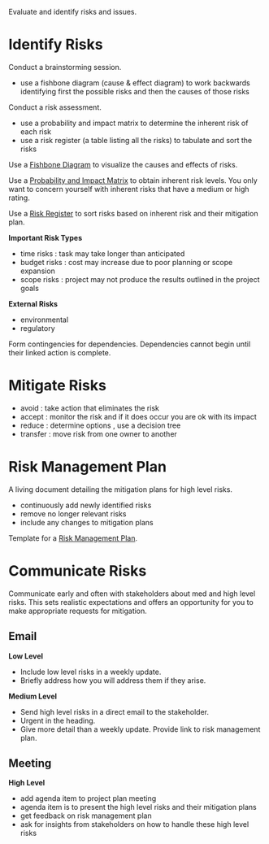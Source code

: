 Evaluate and identify risks and issues.

# Identify Risks

Conduct a brainstorming session.
- use a fishbone diagram (cause & effect diagram) to work backwards identifying first the possible risks and then the causes of those risks

Conduct a risk assessment.
- use a probability and impact matrix to determine the inherent risk of each risk
- use a risk register (a table listing all the risks) to tabulate and sort the risks

Use a [Fishbone Diagram](Fishbone%20Diagram.md) to visualize the causes and effects of risks.

Use a [Probability and Impact Matrix](Probability%20and%20Impact%20Matrix.md) to obtain inherent risk levels. You only want to concern yourself with inherent risks that have a medium or high rating.

Use a [Risk Register](Risk%20Register.md) to sort risks based on inherent risk and their mitigation plan.

**Important Risk Types**

- time risks : task may take longer than anticipated
- budget risks : cost may increase due to poor planning or scope expansion
- scope risks : project may not produce the results outlined in the project goals

**External Risks**

- environmental
- regulatory

Form contingencies for dependencies. Dependencies cannot begin until their linked action is complete.

# Mitigate Risks

- avoid : take action that eliminates the risk
- accept : monitor the risk and if it does occur you are ok with its impact
- reduce : determine options , use a decision tree
- transfer : move risk from one owner to another

# Risk Management Plan

A living document detailing the mitigation plans for high level risks.

- continuously add newly identified risks
- remove no longer relevant risks
- include any changes to mitigation plans

Template for a [Risk Management Plan](Risk%20Management%20Plan.md).

# Communicate Risks

Communicate early and often with stakeholders about med and high level risks.
This sets realistic expectations and offers an opportunity for you to make appropriate requests for mitigation.

## Email

**Low Level**

- Include low level risks in a weekly update.
- Briefly address how you will address them if they arise.

**Medium Level**

- Send high level risks in a direct email to the stakeholder.
- Urgent in the heading.
- Give more detail than a weekly update. Provide link to risk management plan.

## Meeting

**High Level**

- add agenda item to project plan meeting 
- agenda item is to present the high level risks and their mitigation plans
- get feedback on risk management plan
- ask for insights from stakeholders on how to handle these high level risks
